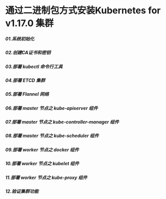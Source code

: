 # **通过二进制包方式安装Kubernetes for v1.17.0 集群**
##### 01.系统初始化
##### 02.创建CA证书和密钥
##### 03.部署 kubectl 命令行工具
##### 04.部署 ETCD 集群
##### 05.部署 Flannel 网络
##### 06.部署 master 节点之 kube-apiserver 组件
##### 07.部署 master 节点之 kube-controller-manager 组件
##### 08.部署 master 节点之 kube-scheduler 组件
##### 09.部署 worker 节点之 docker 组件
##### 10.部署 worker 节点之 kubelet 组件
##### 11.部署 worker 节点之 kube-proxy 组件
##### 12.验证集群功能


